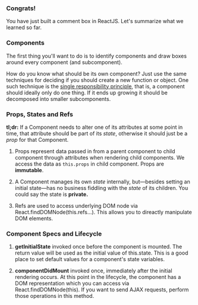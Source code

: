 ### Congrats!

You have just built a comment box in ReactJS. Let's summarize what we learned so far.

### Components

The first thing you'll want to do is to identify components and draw boxes around every component (and subcomponent).

How do you know what should be its own component? Just use the same techniques for deciding if you should create a new function or object. 
One such technique is the <a href="http://en.wikipedia.org/wiki/Single_responsibility_principle" target="_blank">single responsibility principle</a>, 
that is, a component should ideally only do one thing. If it ends up growing it should be decomposed into smaller subcomponents.

### Props, States and Refs

**tl;dr:** If a Component needs to alter one of its attributes at some point in time, that attribute should be part of its _state_, 
otherwise it should just be a _prop_ for that Component.

1. Props represent data passed in from a parent component to child component through attributes when rendering child components. 
We access the data as `this.props` in child component. Props are **immutable**.  

2. A Component manages its own _state_ internally, but—besides setting an initial state—has no business fiddling with the _state_ of its children. 
You could say the state is **private.**

3. Refs are used to access underlying DOM node via React.findDOMNode(this.refs...). This allows you to direactly manipulate DOM elements.

### Component Specs and Lifecycle

1. **getInitialState** invoked once before the component is mounted. The return value will be used as the initial value of this.state. This is a good 
place to set default values for a component's state variables.

2. **componentDidMount** invoked once, immediately after the initial rendering occurs. 
At this point in the lifecycle, the component has a DOM representation which you can access via React.findDOMNode(this). 
If you want to  send AJAX requests, perform those operations in this method.








